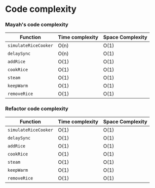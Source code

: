 # Code complexity

### Mayah's code complexity
| Function             | Time complexity  | Space Complexity |
| --------------------- | ---------------------------------- | ------------------------------------- |
| `simulateRiceCooker`           | O(n)                  | O(1)                               |
| `delaySync`         | O(n)                              | O(1)                  |
| `addRice`            | O(1)                  | O(1)                                |
| `cookRice`           | O(1)                  | O(1)                                |
| `steam`         | O(1)                          | O(1)                  |
| `keepWarm`            | O(1)                   | O(1)                                 |
| `removeRice`            | O(1)                   | O(1)                              |

### Refactor code complexity
| Function             | Time complexity  | Space Complexity |
| --------------------- | ---------------------------------- | ------------------------------------- |
| `simulateRiceCooker`           | O(1)                  | O(1)                               |
| `delaySync`         | O(1)                              | O(1)                  |
| `addRice`            | O(1)                  | O(1)                                |
| `cookRice`           | O(1)                  | O(1)                                |
| `steam`         | O(1)                          | O(1)                  |
| `keepWarm`            | O(1)                   | O(1)                                 |
| `removeRice`            | O(1)                   | O(1)                              |
